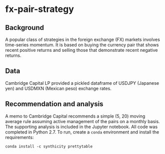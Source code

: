 # fx-pair-strategy

## Background
A popular class of strategies in the foreign exchange (FX) markets involves time-series momentum.  It is based on buying the currency pair that shows recent positive returns and selling those that demonstrate recent negative returns.

## Data
Cambridge Capital LP provided a pickled dataframe of USDJPY (Japanese yen) and USDMXN (Mexican peso) exchange rates.

## Recommendation and analysis
A memo to Cambridge Capital recommends a simple (5, 20) moving average rule assuming active management of the pairs on a monthly basis.  The supporting analysis is included in the Jupyter notebook.  All code was completed in Python 2.7.  To run, create a `conda` environment and install the requirements:

```
conda install -c synthicity prettytable
```
